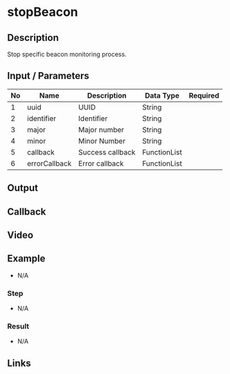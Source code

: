 # stopBeacon

## Description

Stop specific beacon monitoring process.

## Input / Parameters

| No | Name | Description | Data Type | Required |
| ------ | ------ | ------ |------ | ------ |
| 1 | uuid | UUID | String |   |
| 2 | identifier | Identifier | String |  | 
| 3 | major | Major number | String |  | 
| 4 | minor | Minor Number | String |  | 
| 5 | callback | Success callback | FunctionList |  | 
| 6 | errorCallback | Error callback | FunctionList |  | 

## Output

## Callback

## Video

## Example

- N/A

### Step

- N/A

### Result

- N/A

## Links